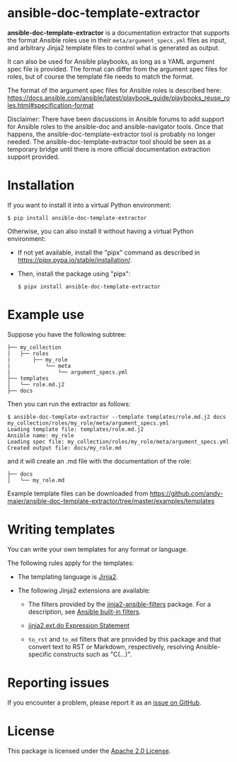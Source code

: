 # ansible-doc-template-extractor

**ansible-doc-template-extractor** is a documentation extractor that supports
the format Ansible roles use in their `meta/argument_specs.yml` files as input,
and arbitrary Jinja2 template files to control what is generated as output.

It can also be used for Ansible playbooks, as long as a YAML argument spec file
is provided. The format can differ from the argument spec files for roles,
but of course the template file needs to match the format.

The format of the argument spec files for Ansible roles is described here:
https://docs.ansible.com/ansible/latest/playbook_guide/playbooks_reuse_roles.html#specification-format

Disclaimer: There have been discussions in Ansible forums to add support for
Ansible roles to the ansible-doc and ansible-navigator tools. Once that
happens, the ansible-doc-template-extractor tool is probably no longer needed.
The ansible-doc-template-extractor tool should be seen as a temporary bridge
until there is more official documentation extraction support provided.

# Installation

If you want to install it into a virtual Python environment:

```
$ pip install ansible-doc-template-extractor
```

Otherwise, you can also install it without having a virtual Python environment:

- If not yet available, install the "pipx" command as described in
  https://pipx.pypa.io/stable/installation/.

- Then, install the package using "pipx":

  ```
  $ pipx install ansible-doc-template-extractor
  ```

# Example use

Suppose you have the following subtree:

```
├── my_collection
|   ├── roles
|       ├── my_role
|           └── meta
|               └── argument_specs.yml
├── templates
│   └── role.md.j2
├── docs
```

Then you can run the extractor as follows:

```
$ ansible-doc-template-extractor --template templates/role.md.j2 docs my_collection/roles/my_role/meta/argument_specs.yml
Loading template file: templates/role.md.j2
Ansible name: my_role
Loading spec file: my_collection/roles/my_role/meta/argument_specs.yml
Created output file: docs/my_role.md
```

and it will create an .md file with the documentation of the role:

```
├── docs
│   └── my_role.md
```

Example template files can be downloaded from
https://github.com/andy-maier/ansible-doc-template-extractor/tree/master/examples/templates

# Writing templates

You can write your own templates for any format or language.

The following rules apply for the templates:

* The templating language is [Jinja2](https://jinja.palletsprojects.com/en/stable/templates/).

* The following Jinja2 extensions are available:

  - The filters provided by the
    [jinja2-ansible-filters](https://pypi.org/project/jinja2-ansible-filters)
    package. For a description, see
    [Ansible built-in filters](https://docs.ansible.com/ansible/latest/collections/ansible/builtin/index.html#filter-plugins).

  - [jinja2.ext.do Expression Statement](https://jinja.palletsprojects.com/en/stable/extensions/#expression-statement)

  - `to_rst` and `to_md` filters that are provided by this package and
    that convert text to RST or Markdown, respectively, resolving Ansible-specific
    constructs such as "C(...)".

# Reporting issues

If you encounter a problem, please report it as an
[issue on GitHub](https://github.com/andy-maier/ansible-doc-template-extractor/issues).

# License

This package is licensed under the
[Apache 2.0 License](http://apache.org/licenses/LICENSE-2.0).
